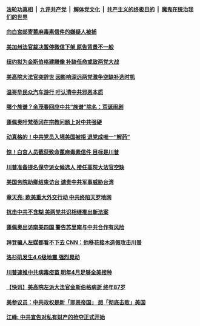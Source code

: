 

####  [法轮功真相](../../../../basic/blob/master/README.md?t=09211831) &nbsp;|&nbsp; [九评共产党](../../../../9ping.md/blob/master/README.md?t=09211831) &nbsp;|&nbsp; [解体党文化](../../../../jtdwh.md/blob/master/README.md?t=09211831)  &nbsp;|&nbsp; [共产主义的终极目的](../../../../gczydzjmd.md/blob/master/README.md?t=09211831) &nbsp;|&nbsp; [魔鬼在统治我们的世界](../../../../mgztzwmdsj.md/blob/master/README.md?t=09211831) 

#### [向白宫邮寄蓖麻毒素信件的嫌疑人被捕](../pages/soh6/424012.md?t=09211831) 
#### [美加州法官裁决暂停微信下架 原告背景不一般](../pages/soh6/423916.md?t=09211831) 
#### [纽约拟为金斯伯格建雕像  补缺任命或致两党大战](../pages/soh6/423865.md?t=09211831) 
#### [美高院大法官突辞世 因影响深远两党激争空缺补选时机](../pages/soh6/423862.md?t=09211831) 
#### [温哥华民众汽车游行 吁认清中共邪恶本质 ](../pages/soh6/423850.md?t=09211831) 
#### [哪个族谱？余茂春回应中共“族谱”除名：荒诞闹剧](../pages/soh6/423844.md?t=09211831) 
#### [蓬佩奥吁梵蒂冈在宗教问题上对中共强硬](../pages/soh6/423838.md?t=09211831) 
#### [动真格的！中共党员入境美国被拒 退党成唯一“解药”](../pages/soh6/423622.md?t=09211831) 
#### [惊！白宫人员截获致命蓖麻毒素信件 目标是川普](../pages/soh6/423592.md?t=09211831) 
#### [川普准备提名保守派女候选人 接任高院大法官空缺 ](../pages/soh6/423580.md?t=09211831) 
#### [美国务院助卿结束访台 谴责中共军事威胁台湾 ](../pages/soh6/423544.md?t=09211831) 
#### [章天亮: 欧美重大外交行动 中共终陷天罗地网](../pages/soh6/423574.md?t=09211831) 
#### [抗击中共不含糊 美两党共识相继推出新法案](../pages/soh6/423559.md?t=09211831) 
#### [蓬佩奥出访南美四国 警告苏里南与中共合作有风险](../pages/soh6/423547.md?t=09211831) 
#### [拜登骗人左媒都看不下去 CNN：他移花接木造假攻击川普](../pages/soh6/423541.md?t=09211831) 
#### [洛杉矶发生4.6级地震 强烈晃动](../pages/soh6/423538.md?t=09211831) 
#### [川普速推中共病毒疫苗  明年4月足够全美接种 ](../pages/soh6/423388.md?t=09211831) 
#### [【快讯】美高院左派大法官金斯伯格病逝 终年87岁](../pages/soh6/423313.md?t=09211831) 
#### [美参议员：中共政权是新「邪恶帝国」 想「彻底击败」美国 ](../pages/soh6/423304.md?t=09211831) 
#### [江峰: 中共宣告对私有财产的抢夺正式开始](../pages/soh6/423289.md?t=09211831) 
